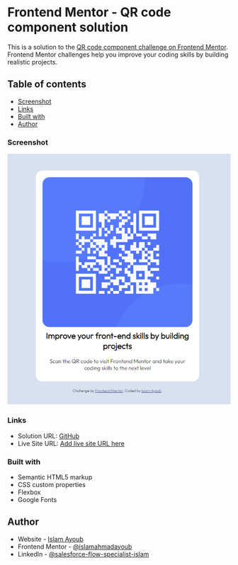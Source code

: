 # Frontend Mentor - QR code component solution

This is a solution to the [QR code component challenge on Frontend Mentor](https://www.frontendmentor.io/challenges/qr-code-component-iux_sIO_H). Frontend Mentor challenges help you improve your coding skills by building realistic projects. 

## Table of contents

- [Screenshot](#screenshot)
- [Links](#links)
- [Built with](#built-with)
- [Author](#author)



### Screenshot
![img.png](screenshot.png)

### Links

- Solution URL: [GitHub](https://github.com/islamahmadayoub/Frontend_Mentor_QR_Code)
- Live Site URL: [Add live site URL here](https://your-live-site-url.com)

### Built with

- Semantic HTML5 markup
- CSS custom properties
- Flexbox
- Google Fonts

## Author

- Website - [Islam Ayoub](https://www.kind-force.com)
- Frontend Mentor - [@islamahmadayoub](https://www.frontendmentor.io/profile/islamahmadayoub)
- LinkedIn - [@salesforce-flow-specialist-islam](https://www.linkedin.com/in/salesforce-flow-specialist-islam/)

